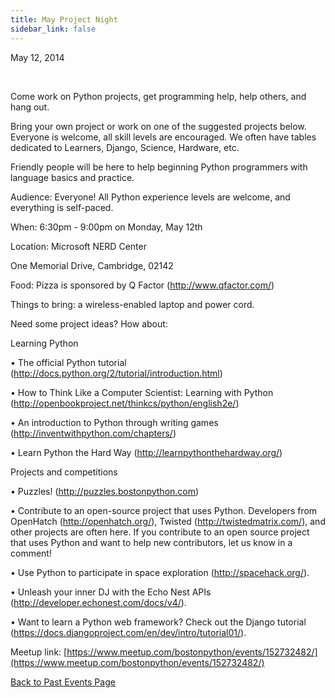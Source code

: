```yaml
---
title: May Project Night
sidebar_link: false
---
```


May 12, 2014


   

Come work on Python projects, get programming help, help others, and hang out.

Bring your own project or work on one of the suggested projects below. Everyone is welcome, all skill levels are encouraged. We often have tables dedicated to Learners, Django, Science, Hardware, etc.

Friendly people will be here to help beginning Python programmers with language basics and practice.

Audience: Everyone! All Python experience levels are welcome, and everything is self-paced.

When: 6:30pm - 9:00pm on Monday, May 12th

Location: Microsoft NERD Center

One Memorial Drive, Cambridge, 02142

Food: Pizza is sponsored by Q Factor (http://www.qfactor.com/)

Things to bring: a wireless-enabled laptop and power cord.

Need some project ideas? How about:

Learning Python

• The official Python tutorial (http://docs.python.org/2/tutorial/introduction.html)

• How to Think Like a Computer Scientist: Learning with Python (http://openbookproject.net/thinkcs/python/english2e/)

• An introduction to Python through writing games (http://inventwithpython.com/chapters/)

• Learn Python the Hard Way (http://learnpythonthehardway.org/)

Projects and competitions

• Puzzles! (http://puzzles.bostonpython.com)

• Contribute to an open-source project that uses Python. Developers from OpenHatch (http://openhatch.org/), Twisted (http://twistedmatrix.com/), and other projects are often here. If you contribute to an open source project that uses Python and want to help new contributors, let us know in a comment!

• Use Python to participate in space exploration (http://spacehack.org/).

• Unleash your inner DJ with the Echo Nest APIs (http://developer.echonest.com/docs/v4/).

• Want to learn a Python web framework? Check out the Django tutorial (https://docs.djangoproject.com/en/dev/intro/tutorial01/).


Meetup link: [https://www.meetup.com/bostonpython/events/152732482/](https://www.meetup.com/bostonpython/events/152732482/)

[Back to Past Events Page](index.md)
